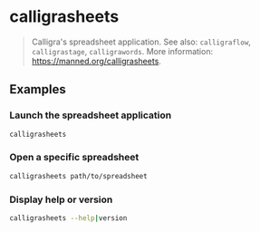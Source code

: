 # calligrasheets

> Calligra's spreadsheet application. See also: `calligraflow`, `calligrastage`, `calligrawords`. More information: <https://manned.org/calligrasheets>.

## Examples

### Launch the spreadsheet application

```bash
calligrasheets
```

### Open a specific spreadsheet

```bash
calligrasheets path/to/spreadsheet
```

### Display help or version

```bash
calligrasheets --help|version
```
